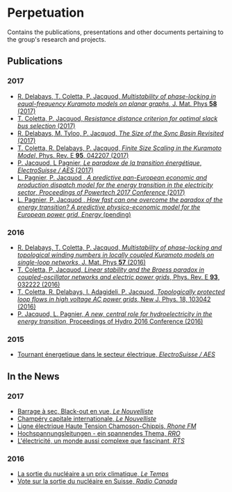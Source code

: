 # Perpetuation
Contains the publications, presentations and other documents pertaining to the group's
research and projects.

## Publications

### 2017
* [R. Delabays, T. Coletta, P. Jacquod, *Multistability of phase-locking in equal-frequency Kuramoto models on planar graphs*, J. Mat. Phys **58**  (2017)](https://github.com/GeeeHesso/Perpetuation/tree/master/2017/Papers/Multistability_of_phase-locking_in_equal-frequency_Kuramoto_models_on_planar_graphs)
* [T. Coletta, P. Jacquod, *Resistance distance criterion for optimal slack bus selection* (2017)](https://github.com/GeeeHesso/Perpetuation/tree/master/2017/Papers/Resistance_Distance_Criterion_for_Optimal_Slack_Bus_Selection)
* [R. Delabays, M. Tyloo, P. Jacquod, *The Size of the Sync Basin Revisited* (2017)](https://github.com/GeeeHesso/Perpetuation/tree/master/2017/Papers/The_Size_of_the_Sync_Basin_Revisited)
* [T. Coletta, R. Delabays, P. Jacquod, *Finite Size Scaling in the Kuramoto Model*, Phys. Rev. E **95**, 042207 (2017)](https://github.com/GeeeHesso/Perpetuation/tree/master/2017/Papers/Finite_Size_Scaling)
* [P. Jacquod, L Pagnier, *Le paradoxe de la transition énergétique*, *ElectroSuisse / AES* (2017)](https://github.com/GeeeHesso/Perpetuation/tree/master/2017/Papers/Paradoxe_Transition_Energ%C3%A9tique)
* [L. Pagnier, P. Jacquod , *A predictive pan-European economic and production dispatch model for the energy transition in the electricity sector*, *Proceedings of Powertech 2017 Conference* (2017)](https://github.com/GeeeHesso/Perpetuation/tree/master/2017/Papers/A_predictive_pan-European_economic_and_production_dispatch_model_for_the_energy_transition_in_the_electricity_sector)
* [L. Pagnier, P. Jacquod , *How fast can one overcome the paradox of the energy transition? A predictive physico-economic model for the European power grid*, *Energy* (pending)](https://github.com/GeeeHesso/Perpetuation/tree/master/2017/Papers/How_fast_can_one_overcome_the_paradox_of_the_energy_transition)

### 2016
* [R. Delabays, T. Coletta, P. Jacquod, *Multistability of phase-locking and topological winding numbers in locally coupled Kuramoto models on single-loop networks*, J. Mat. Phys **57** (2016)](https://github.com/GeeeHesso/Perpetuation/tree/master/2016/Papers/Multistability_of_phase-locking_and_topological_winding_numbers_in_locally_coupled_Kuramoto_models_on_single-loop_networks)
* [T. Coletta, P. Jacquod, *Linear stability and the Braess paradox in coupled-oscillator networks and electric power grids*, Phys. Rev. E **93**, 032222 (2016)](https://github.com/GeeeHesso/Perpetuation/tree/master/2016/Papers/Braess_Paradox)
* [T. Coletta, R. Delabays, I. Adagideli, P. Jacquod, *Topologically protected loop flows in high voltage AC power grids*, New J. Phys. 18, 103042 (2016)](https://github.com/GeeeHesso/Perpetuation/tree/master/2016/Papers/Topological_Protection)
* [P. Jacquod, L. Pagnier, *A new, central role for hydroelectricity in the energy transition*, Proceedings of Hydro 2016 Conference (2016)](https://github.com/GeeeHesso/Perpetuation/tree/master/2016/Papers/A_New_Central_Role_for_Hydroelectricity_in_the_Energy_Transition)

### 2015

* [Tournant énergetique dans le secteur électrique, *ElectroSuisse / AES*](https://github.com/GeeeHesso/Perpetuation/tree/master/2015/Papers/Tournant_energetique_dans_le_secteur_electrique)

## In the News

### 2017

* [Barrage à sec, Black-out en vue, *Le Nouvelliste*](https://github.com/GeeeHesso/Perpetuation/tree/master/2017/In_the_News/Barrages_a_sec_black_out_en_vue)
* [Champéry capitale internationale, *Le Nouvelliste*](https://github.com/GeeeHesso/Perpetuation/tree/master/2017/In_the_News/Champery_capitale_internationale)
* [Ligne électrique Haute Tension Chamoson-Chippis, *Rhone FM*](https://github.com/GeeeHesso/Perpetuation/tree/master/2017/In_the_News/RHONEFM_ligne_electrique_HT)
* [Hochspannungsleitungen - ein spannendes Thema, *RRO*](https://github.com/GeeeHesso/Perpetuation/tree/master/2017/In_the_News/RRO_Hochspannungleitung)
* [L'électricité, un monde aussi complexe que fascinant, *RTS*](https://github.com/GeeeHesso/Perpetuation/tree/master/2017/In_the_News/RTS_electricite_un_monde_fascinant)


### 2016

* [La sortie du nucléaire a un prix climatique, *Le Temps*](https://github.com/GeeeHesso/Perpetuation/tree/master/2016/In_the_News/La_sortie_du_nucleaire_a_un_prix_climatique)
* [Vote sur la sortie du nucléaire en Suisse, *Radio Canada*](https://github.com/GeeeHesso/Perpetuation/tree/master/2016/In_the_News/RCANADA_Vote_sortie_nucleaire)


